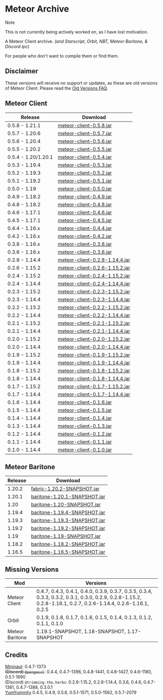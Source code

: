 # Meteor Archive

> [!NOTE]
> This is not currently being actively worked on, as I have lost motivation.

A Meteor Client archive. *(and Starscript, Orbit, NBT, Meteor Baritone, & Discord Ipc)*

For people who don't want to compile them or find them.

## Disclaimer

These versions will receive no support or updates, as these are old versions of Meteor Client. Please read the [Old Versions FAQ](https://meteorclient.com/faq/old-versions).

## Meteor Client

| Release             | Download                                                                                                                                   |
|---------------------|--------------------------------------------------------------------------------------------------------------------------------------------|
| 0.5.8 - 1.21.1      | [meteor-client-0.5.8.jar](https://github.com/ManInMyVan/meteor-archive/raw/main/files/meteor-client/meteor-client-0.5.8.jar)               |
| 0.5.7 - 1.20.6      | [meteor-client-0.5.7.jar](https://github.com/ManInMyVan/meteor-archive/raw/main/files/meteor-client/meteor-client-0.5.7.jar)               |
| 0.5.6 - 1.20.4      | [meteor-client-0.5.6.jar](https://github.com/ManInMyVan/meteor-archive/raw/main/files/meteor-client/meteor-client-0.5.6.jar)               |
| 0.5.5 - 1.20.2      | [meteor-client-0.5.5.jar](https://github.com/ManInMyVan/meteor-archive/raw/main/files/meteor-client/meteor-client-0.5.5.jar)               |
| 0.5.4 - 1.20/1.20.1 | [meteor-client-0.5.4.jar](https://github.com/ManInMyVan/meteor-archive/raw/main/files/meteor-client/meteor-client-0.5.4.jar)               |
| 0.5.3 - 1.19.4      | [meteor-client-0.5.3.jar](https://github.com/ManInMyVan/meteor-archive/raw/main/files/meteor-client/meteor-client-0.5.3.jar)               |
| 0.5.2 - 1.19.3      | [meteor-client-0.5.2.jar](https://github.com/ManInMyVan/meteor-archive/raw/main/files/meteor-client/meteor-client-0.5.2.jar)               |
| 0.5.1 - 1.19.2      | [meteor-client-0.5.1.jar](https://github.com/ManInMyVan/meteor-archive/raw/main/files/meteor-client/meteor-client-0.5.1.jar)               |
| 0.5.0 - 1.19        | [meteor-client-0.5.0.jar](https://github.com/ManInMyVan/meteor-archive/raw/main/files/meteor-client/meteor-client-0.5.0.jar)               |
| 0.4.9 - 1.18.2      | [meteor-client-0.4.9.jar](https://github.com/ManInMyVan/meteor-archive/raw/main/files/meteor-client/meteor-client-0.4.9.jar)               |
| 0.4.8 - 1.18.2      | [meteor-client-0.4.8.jar](https://github.com/ManInMyVan/meteor-archive/raw/main/files/meteor-client/meteor-client-0.4.8.jar)               |
| 0.4.6 - 1.17.1      | [meteor-client-0.4.6.jar](https://github.com/ManInMyVan/meteor-archive/raw/main/files/meteor-client/meteor-client-0.4.6.jar)               |
| 0.4.5 - 1.17.1      | [meteor-client-0.4.5.jar](https://github.com/ManInMyVan/meteor-archive/raw/main/files/meteor-client/meteor-client-0.4.5.jar)               |
| 0.4.4 - 1.16.x      | [meteor-client-0.4.4.jar](https://github.com/ManInMyVan/meteor-archive/raw/main/files/meteor-client/meteor-client-0.4.4.jar)               |
| 0.4.2 - 1.16.x      | [meteor-client-0.4.2.jar](https://github.com/ManInMyVan/meteor-archive/raw/main/files/meteor-client/meteor-client-0.4.2.jar)               |
| 0.3.8 - 1.16.x      | [meteor-client-0.3.8.jar](https://github.com/ManInMyVan/meteor-archive/raw/main/files/meteor-client/meteor-client-0.3.8.jar)               |
| 0.3.6 - 1.16.x      | [meteor-client-0.3.6.jar](https://github.com/ManInMyVan/meteor-archive/raw/main/files/meteor-client/meteor-client-0.3.6.jar)               |
| 0.2.8 - 1.14.4      | [meteor-client-0.2.8-1.14.4.jar](https://github.com/ManInMyVan/meteor-archive/raw/main/files/meteor-client/meteor-client-0.2.8-1.14.4.jar) |
| 0.2.6 - 1.15.2      | [meteor-client-0.2.6-1.15.2.jar](https://github.com/ManInMyVan/meteor-archive/raw/main/files/meteor-client/meteor-client-0.2.6-1.15.2.jar) |
| 0.2.4 - 1.15.2      | [meteor-client-0.2.4-1.15.2.jar](https://github.com/ManInMyVan/meteor-archive/raw/main/files/meteor-client/meteor-client-0.2.4-1.15.2.jar) |
| 0.2.4 - 1.14.4      | [meteor-client-0.2.4-1.14.4.jar](https://github.com/ManInMyVan/meteor-archive/raw/main/files/meteor-client/meteor-client-0.2.4-1.14.4.jar) |
| 0.2.3 - 1.15.2      | [meteor-client-0.2.3-1.15.2.jar](https://github.com/ManInMyVan/meteor-archive/raw/main/files/meteor-client/meteor-client-0.2.3-1.15.2.jar) |
| 0.2.3 - 1.14.4      | [meteor-client-0.2.3-1.14.4.jar](https://github.com/ManInMyVan/meteor-archive/raw/main/files/meteor-client/meteor-client-0.2.3-1.14.4.jar) |
| 0.2.2 - 1.15.2      | [meteor-client-0.2.2-1.15.2.jar](https://github.com/ManInMyVan/meteor-archive/raw/main/files/meteor-client/meteor-client-0.2.2-1.15.2.jar) |
| 0.2.2 - 1.14.4      | [meteor-client-0.2.2-1.14.4.jar](https://github.com/ManInMyVan/meteor-archive/raw/main/files/meteor-client/meteor-client-0.2.2-1.14.4.jar) |
| 0.2.1 - 1.15.2      | [meteor-client-0.2.1-1.15.2.jar](https://github.com/ManInMyVan/meteor-archive/raw/main/files/meteor-client/meteor-client-0.2.1-1.15.2.jar) |
| 0.2.1 - 1.14.4      | [meteor-client-0.2.1-1.14.4.jar](https://github.com/ManInMyVan/meteor-archive/raw/main/files/meteor-client/meteor-client-0.2.1-1.14.4.jar) |
| 0.2.0 - 1.15.2      | [meteor-client-0.2.0-1.15.2.jar](https://github.com/ManInMyVan/meteor-archive/raw/main/files/meteor-client/meteor-client-0.2.0-1.15.2.jar) |
| 0.2.0 - 1.14.4      | [meteor-client-0.2.0-1.14.4.jar](https://github.com/ManInMyVan/meteor-archive/raw/main/files/meteor-client/meteor-client-0.2.0-1.14.4.jar) |
| 0.1.9 - 1.15.2      | [meteor-client-0.1.9-1.15.2.jar](https://github.com/ManInMyVan/meteor-archive/raw/main/files/meteor-client/meteor-client-0.1.9-1.15.2.jar) |
| 0.1.9 - 1.14.4      | [meteor-client-0.1.9-1.14.4.jar](https://github.com/ManInMyVan/meteor-archive/raw/main/files/meteor-client/meteor-client-0.1.9-1.14.4.jar) |
| 0.1.8 - 1.15.2      | [meteor-client-0.1.8-1.15.2.jar](https://github.com/ManInMyVan/meteor-archive/raw/main/files/meteor-client/meteor-client-0.1.8-1.15.2.jar) |
| 0.1.8 - 1.14.4      | [meteor-client-0.1.8-1.14.4.jar](https://github.com/ManInMyVan/meteor-archive/raw/main/files/meteor-client/meteor-client-0.1.8-1.14.4.jar) |
| 0.1.7 - 1.15.2      | [meteor-client-0.1.7-1.15.2.jar](https://github.com/ManInMyVan/meteor-archive/raw/main/files/meteor-client/meteor-client-0.1.7-1.15.2.jar) |
| 0.1.7 - 1.14.4      | [meteor-client-0.1.7-1.14.4.jar](https://github.com/ManInMyVan/meteor-archive/raw/main/files/meteor-client/meteor-client-0.1.7-1.14.4.jar) |
| 0.1.6 - 1.14.4      | [meteor-client-0.1.6.jar](https://github.com/ManInMyVan/meteor-archive/raw/main/files/meteor-client/meteor-client-0.1.6.jar)               |
| 0.1.5 - 1.14.4      | [meteor-client-0.1.5.jar](https://github.com/ManInMyVan/meteor-archive/raw/main/files/meteor-client/meteor-client-0.1.5.jar)               |
| 0.1.4 - 1.14.4      | [meteor-client-0.1.4.jar](https://github.com/ManInMyVan/meteor-archive/raw/main/files/meteor-client/meteor-client-0.1.4.jar)               |
| 0.1.3 - 1.14.4      | [meteor-client-0.1.3.jar](https://github.com/ManInMyVan/meteor-archive/raw/main/files/meteor-client/meteor-client-0.1.3.jar)               |
| 0.1.2 - 1.14.4      | [meteor-client-0.1.2.jar](https://github.com/ManInMyVan/meteor-archive/raw/main/files/meteor-client/meteor-client-0.1.2.jar)               |
| 0.1.1 - 1.14.4      | [meteor-client-0.1.1.jar](https://github.com/ManInMyVan/meteor-archive/raw/main/files/meteor-client/meteor-client-0.1.1.jar)               |
| 0.1.0 - 1.14.4      | [meteor-client-0.1.0.jar](https://github.com/ManInMyVan/meteor-archive/raw/main/files/meteor-client/meteor-client-0.1.0.jar)               |

## Meteor Baritone

| Release | Download                                                                                                                          |
|---------|-----------------------------------------------------------------------------------------------------------------------------------|
| 1.20.2  | [fabric-1.20.2-SNAPSHOT.jar](https://github.com/ManInMyVan/meteor-archive/raw/main/files/baritone/fabric-1.20.2-SNAPSHOT.jar)     |
| 1.20.1  | [baritone-1.20.1-SNAPSHOT.jar](https://github.com/ManInMyVan/meteor-archive/raw/main/files/baritone/baritone-1.20.1-SNAPSHOT.jar) |
| 1.20    | [baritone-1.20-SNAPSHOT.jar](https://github.com/ManInMyVan/meteor-archive/raw/main/files/baritone/baritone-1.20-SNAPSHOT.jar)     |
| 1.19.4  | [baritone-1.19.4-SNAPSHOT.jar](https://github.com/ManInMyVan/meteor-archive/raw/main/files/baritone/baritone-1.19.4-SNAPSHOT.jar) |
| 1.19.3  | [baritone-1.19.3-SNAPSHOT.jar](https://github.com/ManInMyVan/meteor-archive/raw/main/files/baritone/baritone-1.19.3-SNAPSHOT.jar) |
| 1.19.2  | [baritone-1.19.2-SNAPSHOT.jar](https://github.com/ManInMyVan/meteor-archive/raw/main/files/baritone/baritone-1.19.2-SNAPSHOT.jar) |
| 1.19    | [baritone-1.19-SNAPSHOT.jar](https://github.com/ManInMyVan/meteor-archive/raw/main/files/baritone/baritone-1.19-SNAPSHOT.jar)     |
| 1.18.2  | [baritone-1.18.2-SNAPSHOT.jar](https://github.com/ManInMyVan/meteor-archive/raw/main/files/baritone/baritone-1.18.2-SNAPSHOT.jar) |
| 1.16.5  | [baritone-1.16.5-SNAPSHOT.jar](https://github.com/ManInMyVan/meteor-archive/raw/main/files/baritone/baritone-1.16.5-SNAPSHOT.jar) |

## Missing Versions

| Mod             | Versions                                                                                                                                                        |
|-----------------|-----------------------------------------------------------------------------------------------------------------------------------------------------------------|
| Meteor Client   | 0.4.7, 0.4.3, 0.4.1, 0.4.0, 0.3.9, 0.3.7, 0.3.5, 0.3.4, 0.3.3, 0.3.2, 0.3.1, 0.3.0, 0.2.9, 0.2.8-1.15.2, 0.2.8-1.16.1, 0.2.7, 0.2.6-1.14.4, 0.2.6-1.16.1, 0.2.5 |
| Orbit           | 0.1.9, 0.1.8, 0.1.7, 0.1.6, 0.1.5, 0.1.4, 0.1.3, 0.1.2, 0.1.1, 0.1.0                                                                                            |
| Meteor Baritone | 1.19.1-SNAPSHOT, 1.18-SNAPSHOT, 1.17-SNAPSHOT                                                                                                                   |

## Credits

[Mininaut](https://github.com/Mininaut): 0.4.7-1373\
~~(Discord) `@pengasul`~~: 0.4.4, 0.4.7-1396, 0.4.8-1441, 0.4.8-1427, 0.4.6-1180, 0.5.1-1690\
(Discord) `@trimming.the.herbs`: 0.2.6-1.15.2, 0.2.8-1.14.4, 0.3.6, 0.4.6, 0.4.7-1381, 0.4.7-1388, 0.3.0.1\
[YumYummity](https://github.com/YumYummity) 0.4.5, 0.4.9, 0.5.6, 0.5.1-1571, 0.5.0-1562, 0.5.7-2079
